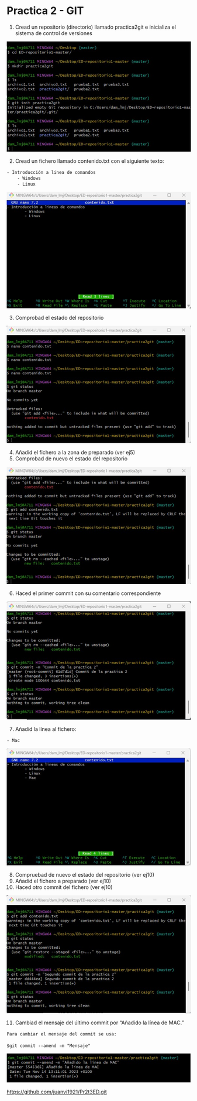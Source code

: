 # Practica 2 - GIT

1. Cread un repositorio (directorio) llamado practica2git e inicializa el sistema de control de versiones

![](ej1pr2.jpg)


2. Cread un fichero llamado contenido.txt con el siguiente texto:
```
- Introducción a linea de comandos
    - Windows
    - Linux
```

![](ej2pr2.jpg)


3. Comprobad el estado del repositorio

![](ej3pr2.jpg)


4. Añadid el fichero a la zona de preparado (ver ej5)
5. Comprobad de nuevo el estado del repositorio

![](ej4y5pr2.jpg)


6. Haced el primer commit con su comentario correspondiente

![](ej6pr2.jpg)


7. Añadid la línea al fichero:
```
- Mac
``` 

![](ej7pr2.jpg)


8. Compruebad de nuevo el estado del repositorio (ver ej10)
9. Añadid el fichero a preparado (ver ej10)
10. Haced otro commit del fichero (ver ej10)

![](ej89y10pr2.jpg)


11. Cambiad el mensaje del último commit por “Añadido la línea de MAC.”
```
Para cambiar el mensaje del commit se usa:

$git commit --amend -m "Mensaje"

```

![](ej11pr2.jpg)


https://github.com/juanvi1921/Pr2t3ED.git



